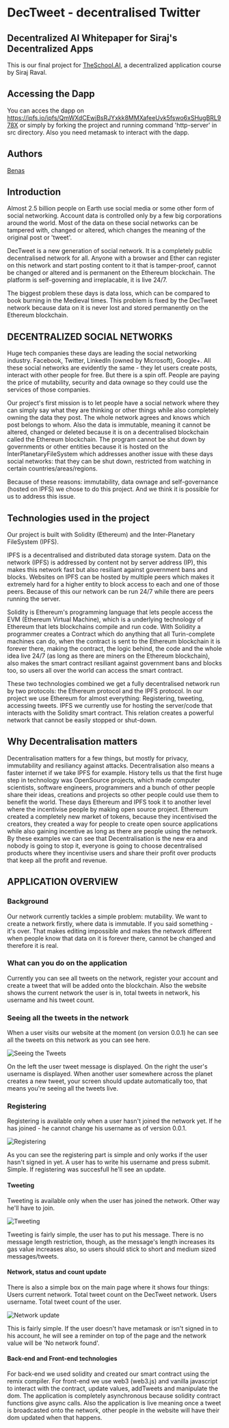 # DecTweet - decentralised Twitter
## Decentralized AI Whitepaper for Siraj's Decentralized Apps


This is our final project for [TheSchool.AI](https://www.theschool.ai), a decentralized application course by Siraj Raval.
## Accessing the Dapp
You can acces the dapp on https://ipfs.io/ipfs/QmWXdCEwjBsRJYxkk8MMXafeeUvk5fswo6xSHugBRL978X or simply by forking the project and running command 'http-server' in src directory. Also you need metamask to interact with the dapp.

## Authors
[Benas](https://www.github.com/benaitis)

## Introduction

Almost 2.5 billion people on Earth use social media or some other form of social networking. Account data is controlled only by a few big corporations around the world. Most of the data on these social networks can be tampered with, changed or altered, which changes the meaning of the original post or 'tweet'.

DecTweet is a new generation of social network. It is a completely public decentralised network for all. Anyone with a browser and Ether can register on this network and start posting content to it that is tamper-proof, cannot be changed or altered and is permanent on the Ethereum blockchain. The platform is self-governing and irreplacable, it is live 24/7. 

The biggest problem these days is data loss, which can be compared to book burning in the Medieval times. This problem is fixed by the DecTweet network because data on it is never lost and stored permanently on the Ethereum blockchain.

## DECENTRALIZED SOCIAL NETWORKS

Huge tech companies these days are leading the social networking industry. Facebook, Twitter, LinkedIn (owned by Microsoft), Google+. All these social networks are evidently the same - they let users create posts, interact with other people for free. But there is a spin off. People are paying the price of mutability, security and data ownage so they could use the services of those companies.

Our project's first mission is to let people have a social network where they can simply say what they are thinking or other things while also completely owning the data they post. The whole network agrees and knows which post belongs to whom. Also the data is immutable, meaning it cannot be altered, changed or deleted because it is on a decentralised blockchain called the Ethereum blockchain. The program cannot be shut down by governments or other entities because it is hosted on the InterPlanetaryFileSystem which addresses another issue with these days social networks: that they can be shut down, restricted from watching in certain countries/areas/regions.

Because of these reasons: immutability, data ownage and self-governance (hosted on IPFS) we chose to do this project. And we think it is possible for us to address this issue.

## Technologies used in the project

Our project is built with Solidity (Ethereum) and the Inter-Planetary FileSystem (IPFS).

IPFS is a decentralised and distributed data storage system. Data on the network (IPFS) is addressed by content not by server address (IP), this makes this network fast but also resiliant against government bans and blocks. Websites on IPFS can be hosted by multiple peers which makes it extremely hard for a higher entity to block access to each and one of those peers. Because of this our network can be run 24/7 while there are peers running the server.

Solidity is Ethereum's programming language that lets people access the EVM (Ethereum Virtual Machine), which is a underlying technology of Ethereum that lets blockchains compile and run code. With Solidity a programmer creates a Contract which do anything that all Turin-complete machines can do, when the contract is sent to the Ethereum blockchain it is forever there, making the contract, the logic behind, the code and the whole idea live 24/7 (as long as there are miners on the Ethereum blockchain), also makes the smart contract resiliant against government bans and blocks too, so users all over the world can access the smart contract.

These two technologies combined we get a fully decentralised network run by two protocols: the Ethereum protocol and the IPFS protocol. 
In our project we use Ethereum for almost everything: Registering, tweeting, accessing tweets. 
IPFS we currently use for hosting the server/code that interacts with the Solidity smart contract.
This relation creates a powerful network that cannot be easily stopped or shut-down. 

## Why Decentralisation matters

Decentralisation matters for a few things, but mostly for privacy, immutability and resiliancy against attacks. Decentralisation also means a faster internet if we take IPFS for example. History tells us that the first huge step in technology was OpenSource projects, which made computer scientists, software engineers, programmers and a bunch of other people share their ideas, creations and projects so other people could use them to benefit the world.
These days Ethereum and IPFS took it to another level where the incentivise people by making open source project. Ethereum created a completely new market of tokens, because they incentivised the creators, they created a way for people to create open source applications while also gaining incentive as long as there are people using the network.
By these examples we can see that Decentralisation is the new era and nobody is going to stop it, everyone is going to choose decentralised products where they incentivise users and share their profit over products that keep all the profit and revenue. 

## APPLICATION OVERVIEW
### Background

Our network currently tackles a simple problem: mutability. We want to create a network firstly, where data is immutable. If you said something - it's over. That makes editing impossible and makes the network different when people know that data on it is forever there, cannot be changed and therefore it is real.

### What can you do on the application

Currently you can see all tweets on the network, register your account and create a tweet that will be added onto the blockchain. Also the website shows the current network the user is in, total tweets in network, his username and his tweet count.

### Seeing all the tweets in the network

When a user visits our website at the moment (on version 0.0.1) he can see all the tweets on this network as you can see here.

![Seeing the Tweets](https://imgur.com/2bbhy6d.png)

On the left the user tweet message is displayed. On the right the user's username is displayed. When another user somewhere across the planet creates a new tweet, your screen should update automatically too, that means you're seeing all the tweets live.

### Registering

Registering is available only when a user hasn't joined the network yet. If he has joined - he cannot change his username as of version 0.0.1.

![Registering](https://imgur.com/2CZdp16.png)

As you can see the registering part is simple and only works if the user hasn't signed in yet. A user has to write his username and press submit. Simple. If registering was succesfull he'll see an update.

#### Tweeting

Tweeting is available only when the user has joined the network. Other way he'll have to join. 

![Tweeting](https://imgur.com/YESomic.png)

Tweeting is fairly simple, the user has to put his message. There is no message length restriction, though, as the message's length increases its gas value increases also, so users should stick to short and medium sized messages/tweets.


#### Network, status and count update

There is also a simple box on the main page where it shows four things:
Users current network.
Total tweet count on the DecTweet network.
Users username.
Total tweet count of the user.

![Network update](https://imgur.com/7ZITgYT.png)

This is fairly simple. If the user doesn't have metamask or isn't signed in to his account, he will see a reminder on top of the page and the network value will be 'No network found'. 

#### Back-end and Front-end technologies

For back-end we used solidity and created our smart contract using the remix compiler. For front-end we use web3 (web3.js) and vanilla javascript to interact with the contract, update values, addTweets and manipulate the dom. The application is completely asynchronous because solidity contract functions give async calls. Also the application is live meaning once a tweet is broadcasted onto the network, other people in the website will have their dom updated when that happens.



